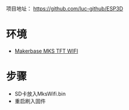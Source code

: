 项目地址： https://github.com/luc-github/ESP3D

# 环境

- [Makerbase MKS TFT WIFI](https://github.com/makerbase-mks/MKS-WIFI)


# 步骤

- SD卡放入MksWifi.bin
- 重启刷入固件

